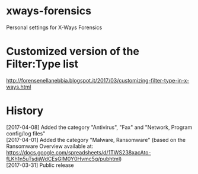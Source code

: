 # xways-forensics  
Personal settings for X-Ways Forensics

# Customized version of the Filter:Type list  
http://forensenellanebbia.blogspot.it/2017/03/customizing-filter-type-in-x-ways.html

# History  
[2017-04-08] Added the category "Antivirus", "Fax"  and "Network, Program config/log files"  
[2017-04-01] Added the category "Malware, Ransomware" (based on the Ransomware Overview available at:  
https://docs.google.com/spreadsheets/d/1TWS238xacAto-fLKh1n5uTsdijWdCEsGIM0Y0Hvmc5g/pubhtml)  
[2017-03-31] Public release
